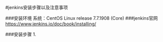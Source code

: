 #jenkins安装步骤以及注意事项

###安装环境
系统：CentOS Linux release 7.7.1908 (Core)
###jenkins官网
https://www.jenkins.io/doc/book/installing/

###安装步骤
1.  